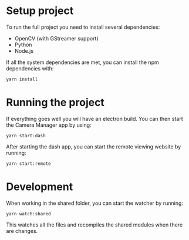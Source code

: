 # Setup project

To run the full project you need to install several dependencies:

- OpenCV (with GStreamer support)
- Python
- Node.js

If all the system dependencies are met, you can install the npm dependencies with:

```
yarn install
```

# Running the project

If everything goes well you will have an electron build. You can then start the Camera Manager app by using:

```
yarn start:dash
```

After starting the dash app, you can start the remote viewing website by running:

```
yarn start:remote
```

# Development

When working in the shared folder, you can start the watcher by running:

```
yarn watch:shared
```

This watches all the files and recompiles the shared modules when there are changes.
